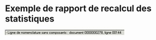 # Exemple de rapport de recalcul des statistiques


![image\Gest0057_wmf.gif](../assets/images/5/ExempleRapportRecalcul.gif)
